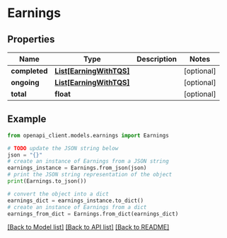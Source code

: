 # Earnings


## Properties

Name | Type | Description | Notes
------------ | ------------- | ------------- | -------------
**completed** | [**List[EarningWithTQS]**](EarningWithTQS.md) |  | [optional] 
**ongoing** | [**List[EarningWithTQS]**](EarningWithTQS.md) |  | [optional] 
**total** | **float** |  | [optional] 

## Example

```python
from openapi_client.models.earnings import Earnings

# TODO update the JSON string below
json = "{}"
# create an instance of Earnings from a JSON string
earnings_instance = Earnings.from_json(json)
# print the JSON string representation of the object
print(Earnings.to_json())

# convert the object into a dict
earnings_dict = earnings_instance.to_dict()
# create an instance of Earnings from a dict
earnings_from_dict = Earnings.from_dict(earnings_dict)
```
[[Back to Model list]](../README.md#documentation-for-models) [[Back to API list]](../README.md#documentation-for-api-endpoints) [[Back to README]](../README.md)


